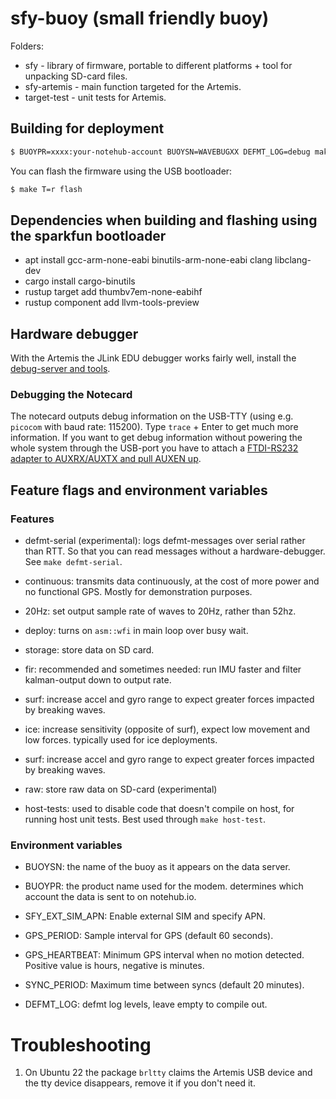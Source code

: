 # sfy-buoy (small friendly buoy)

Folders:

* sfy - library of firmware, portable to different platforms + tool for
    unpacking SD-card files.
* sfy-artemis - main function targeted for the Artemis.
* target-test - unit tests for Artemis.

## Building for deployment
```sh
$ BUOYPR=xxxx:your-notehub-account BUOYSN=WAVEBUGXX DEFMT_LOG=debug make T=r
```

You can flash the firmware using the USB bootloader:

```sh
$ make T=r flash
```

## Dependencies when building and flashing using the sparkfun bootloader

* apt install gcc-arm-none-eabi binutils-arm-none-eabi clang libclang-dev
* cargo install cargo-binutils
* rustup target add thumbv7em-none-eabihf
* rustup component add llvm-tools-preview

## Hardware debugger

With the Artemis the JLink EDU debugger works fairly well, install the
[debug-server and tools](https://www.segger.com/downloads/jlink/).

### Debugging the Notecard

The notecard outputs debug information on the USB-TTY (using e.g. `picocom` with
baud rate: 115200). Type `trace` + Enter to get much more information. If you
want to get debug information without powering the whole system through the
USB-port you have to attach a [FTDI-RS232 adapter to
AUXRX/AUXTX and pull AUXEN up](https://dev.blues.io/guides-and-tutorials/notecard-guides/debugging-with-the-ftdi-debug-cable/).

## Feature flags and environment variables

### Features

* defmt-serial (experimental): logs defmt-messages over serial rather than RTT. So that you can
    read messages without a hardware-debugger. See `make defmt-serial`.

* continuous: transmits data continuously, at the cost of more power and no
    functional GPS. Mostly for demonstration purposes.

* 20Hz: set output sample rate of waves to 20Hz, rather than 52hz.

* deploy: turns on `asm::wfi` in main loop over busy wait.

* storage: store data on SD card.

* fir: recommended and sometimes needed: run IMU faster and filter kalman-output down to output
    rate.

* surf: increase accel and gyro range to expect greater forces impacted by
    breaking waves.

* ice: increase sensitivity (opposite of surf), expect low movement and low
    forces. typically used for ice deployments.

* surf: increase accel and gyro range to expect greater forces impacted by
    breaking waves.

* raw: store raw data on SD-card (experimental)

* host-tests: used to disable code that doesn't compile on host, for running
    host unit tests. Best used through `make host-test`.

### Environment variables

* BUOYSN: the name of the buoy as it appears on the data server.

* BUOYPR: the product name used for the modem. determines which account the data
    is sent to on notehub.io.

* SFY_EXT_SIM_APN: Enable external SIM and specify APN.

* GPS_PERIOD: Sample interval for GPS (default 60 seconds).

* GPS_HEARTBEAT: Minimum GPS interval when no motion detected. Positive value is
    hours, negative is minutes.

* SYNC_PERIOD: Maximum time between syncs (default 20 minutes).

* DEFMT_LOG: defmt log levels, leave empty to compile out.

# Troubleshooting

1. On Ubuntu 22 the package `brltty` claims the Artemis USB device and the tty
   device disappears, remove it if you don't need it.

